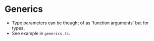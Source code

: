 # Generics

- Type parameters can be thought of as 'function arguments' but for types.
- See example in `generics.ts`.
